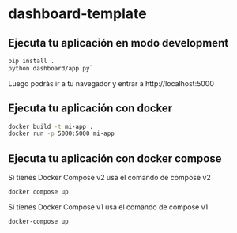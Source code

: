 # dashboard-template

## Ejecuta tu aplicación en modo development

```sh
pip install .
python dashboard/app.py`
```

Luego podrás ir a tu navegador y entrar a http://localhost:5000

## Ejecuta tu aplicación con docker

``` sh
docker build -t mi-app .
docker run -p 5000:5000 mi-app
```

## Ejecuta tu aplicación con docker compose
Si tienes Docker Compose v2 usa el comando de compose v2

``` sh
docker compose up
```

Si tienes Docker Compose v1 usa el comando de compose v1

``` sh
docker-compose up
```